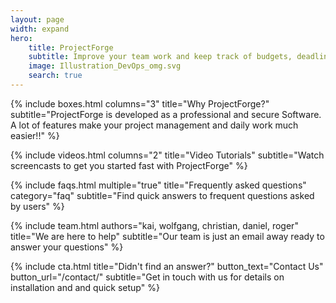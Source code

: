 ```yaml
---
layout: page
width: expand
hero:
    title: ProjectForge
    subtitle: Improve your team work and keep track of budgets, deadlines, human resources and your financial management.
    image: Illustration_DevOps_omg.svg
    search: true
---
```


{% include boxes.html columns="3" title="Why ProjectForge?" subtitle="ProjectForge is developed as a professional and secure Software. A lot of features make your project management and daily work much easier!!" %}

<!-- {% include featured.html tag="featured" title="Popular Articles" subtitle="Selected featured articles to get you started fast in Jekyll" %} -->

{% include videos.html columns="2" title="Video Tutorials" subtitle="Watch screencasts to get you started fast with ProjectForge" %}

{% include faqs.html multiple="true" title="Frequently asked questions" category="faq" subtitle="Find quick answers to frequent questions asked by users" %}

{% include team.html authors="kai, wolfgang, christian, daniel, roger" title="We are here to help" subtitle="Our team is just an email away ready to answer your questions" %}

{% include cta.html title="Didn't find an answer?" button_text="Contact Us" button_url="/contact/" subtitle="Get in touch with us for details on installation and and quick setup" %}

